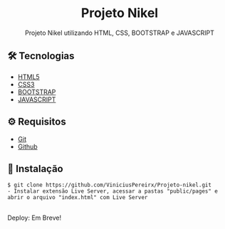 # <div align="center"> Projeto Nikel </div>

<p align="center">Projeto Nikel utilizando HTML, CSS, BOOTSTRAP e JAVASCRIPT</p>

## 🛠️ Tecnologias

<ul>
  <li><a href="https://developer.mozilla.org/pt-BR/docs/Web/HTML">HTML5</a></li>
  <li><a href="https://developer.mozilla.org/pt-BR/docs/Web/CSS">CSS3</a></li>
  <li><a href="https://getbootstrap.com/">BOOTSTRAP</a></li>
  <li><a href="https://developer.mozilla.org/pt-BR/docs/Web/JavaScript">JAVASCRIPT</a></li>
</ul>

## ⚙️ Requisitos

<ul>
  <li><a href="https://git-scm.com/">Git</a></li>
  <li><a href="https://github.com/">Github</a></li>
</ul>

## 🚀 Instalação

```
$ git clone https://github.com/ViniciusPereirx/Projeto-nikel.git
- Instalar extensão Live Server, acessar a pastas "public/pages" e abrir o arquivo "index.html" com Live Server

```

##

Deploy: Em Breve!

##
